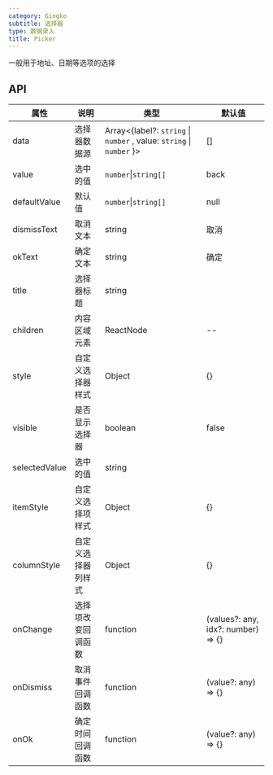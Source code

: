 ```yaml
---
category: Gingko
subtitle: 选择器
type: 数据录入
title: Picker
---
```


一般用于地址、日期等选项的选择

## API

| 属性 | 说明 | 类型 | 默认值 |
| --- | --- | --- | --- |
| data | 选择器数据源 | Array<{label?: `string` \| `number` , value: `string` \| `number` }> | [] |
| value | 选中的值 | `number`\|`string[]` | back |
| defaultValue | 默认值 | `number`\|`string[]` | null |
| dismissText | 取消文本 | string | 取消 |
| okText | 确定文本 | string | 确定 |
| title | 选择器标题 | string |  |
| children | 内容区域元素 | ReactNode | -- |
| style | 自定义选择器样式 | Object | {} |
| visible | 是否显示选择器 | boolean | false |
| selectedValue | 选中的值 | string |  |
| itemStyle | 自定义选择项样式 | Object | {} |
| columnStyle | 自定义选择器列样式 | Object | {} |
| onChange | 选择项改变回调函数 | function | (values?: any, idx?: number) => {} |
| onDismiss | 取消事件回调函数 | function | (value?: any) => {} |
| onOk | 确定时间回调函数 | function | (value?: any) => {} |
